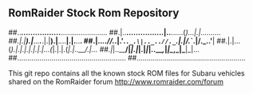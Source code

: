 ## RomRaider Stock Rom Repository

##.._____................._____......._....._...........
##.|..__.\...............|..__.\.....(_)...|.|..........
##.|.|__).|___.._.__.___.|.|__).|__._._..__|.|.___._.__.
##.|.._..//._.\|.'_.`._.\|.._..//._`.|.|/._`.|/._.\.'__|
##.|.|.\.\.(_).|.|.|.|.|.|.|.\.\.(_|.|.|.(_|.|..__/.|...
##.|_|..\_\___/|_|.|_|.|_|_|..\_\__,_|_|\__,_|\___|_|...
##......................................................
##......................................................

This git repo contains all the known stock ROM files for Subaru vehicles shared on the RomRaider forum
http://www.romraider.com/forum
